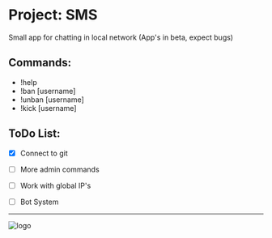 # Project: SMS

Small app for chatting in local network
(App's in beta, expect bugs)

## Commands:

- !help
- !ban [username]
- !unban [username]
- !kick [username]

## ToDo List:

- [x] Connect to git
- [ ] More admin commands
- [ ] Work with global IP's
- [ ] Bot System


___

![logo](https://github.com/user-attachments/assets/09c6651f-ec36-456f-834d-b02f6dd95f24)
